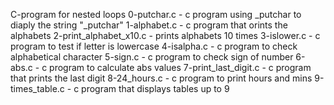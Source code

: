 C-program for nested loops
0-putchar.c - c program using _putchar to diaply the string "_putchar"
1-alphabet.c - c program that orints the alphabets
2-print_alphabet_x10.c - prints alphabets 10 times
3-islower.c - c program to test if letter is lowercase
4-isalpha.c - c program to check alphabetical character
5-sign.c - c program to check sign of number
6-abs.c - c program to calculate abs values
7-print_last_digit.c - c program that prints the last digit
8-24_hours.c - c program to print hours and mins
9-times_table.c - c program that displays tables up to 9
